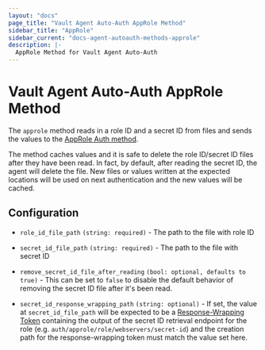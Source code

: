 ```yaml
---
layout: "docs"
page_title: "Vault Agent Auto-Auth AppRole Method"
sidebar_title: "AppRole"
sidebar_current: "docs-agent-autoauth-methods-approle"
description: |-
  AppRole Method for Vault Agent Auto-Auth
---
```


# Vault Agent Auto-Auth AppRole Method

The `approle` method reads in a role ID and a secret ID from files and sends
the values to the [AppRole Auth
method](https://www.vaultproject.io/docs/auth/approle.html).

The method caches values and it is safe to delete the role ID/secret ID files
after they have been read. In fact, by default, after reading the secret ID,
the agent will delete the file. New files or values written at the expected
locations will be used on next authentication and the new values will be
cached.

## Configuration

* `role_id_file_path` `(string: required)` - The path to the file with role ID

* `secret_id_file_path` `(string: required)` - The path to the file with secret
  ID

* `remove_secret_id_file_after_reading` `(bool: optional, defaults to true)` -
  This can be set to `false` to disable the default behavior of removing the
  secret ID file after it's been read.

* `secret_id_response_wrapping_path` `(string: optional)` - If set, the value
  at `secret_id_file_path` will be expected to be a [Response-Wrapping
  Token](https://www.vaultproject.io/docs/concepts/response-wrapping.html)
  containing the output of the secret ID retrieval endpoint for the role (e.g.
  `auth/approle/role/webservers/secret-id`) and the creation path for the
  response-wrapping token must match the value set here.
